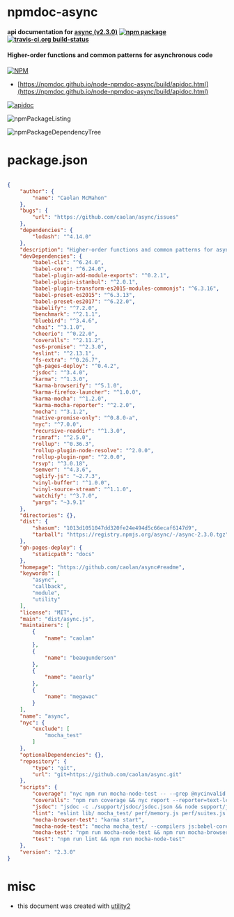 # npmdoc-async

#### api documentation for  [async (v2.3.0)](https://github.com/caolan/async#readme)  [![npm package](https://img.shields.io/npm/v/npmdoc-async.svg?style=flat-square)](https://www.npmjs.org/package/npmdoc-async) [![travis-ci.org build-status](https://api.travis-ci.org/npmdoc/node-npmdoc-async.svg)](https://travis-ci.org/npmdoc/node-npmdoc-async)

#### Higher-order functions and common patterns for asynchronous code

[![NPM](https://nodei.co/npm/async.png?downloads=true&downloadRank=true&stars=true)](https://www.npmjs.com/package/async)

- [https://npmdoc.github.io/node-npmdoc-async/build/apidoc.html](https://npmdoc.github.io/node-npmdoc-async/build/apidoc.html)

[![apidoc](https://npmdoc.github.io/node-npmdoc-async/build/screenCapture.buildCi.browser.%252Ftmp%252Fbuild%252Fapidoc.html.png)](https://npmdoc.github.io/node-npmdoc-async/build/apidoc.html)

![npmPackageListing](https://npmdoc.github.io/node-npmdoc-async/build/screenCapture.npmPackageListing.svg)

![npmPackageDependencyTree](https://npmdoc.github.io/node-npmdoc-async/build/screenCapture.npmPackageDependencyTree.svg)



# package.json

```json

{
    "author": {
        "name": "Caolan McMahon"
    },
    "bugs": {
        "url": "https://github.com/caolan/async/issues"
    },
    "dependencies": {
        "lodash": "^4.14.0"
    },
    "description": "Higher-order functions and common patterns for asynchronous code",
    "devDependencies": {
        "babel-cli": "^6.24.0",
        "babel-core": "^6.24.0",
        "babel-plugin-add-module-exports": "^0.2.1",
        "babel-plugin-istanbul": "^2.0.1",
        "babel-plugin-transform-es2015-modules-commonjs": "^6.3.16",
        "babel-preset-es2015": "^6.3.13",
        "babel-preset-es2017": "^6.22.0",
        "babelify": "^7.2.0",
        "benchmark": "^2.1.1",
        "bluebird": "^3.4.6",
        "chai": "^3.1.0",
        "cheerio": "^0.22.0",
        "coveralls": "^2.11.2",
        "es6-promise": "^2.3.0",
        "eslint": "^2.13.1",
        "fs-extra": "^0.26.7",
        "gh-pages-deploy": "^0.4.2",
        "jsdoc": "^3.4.0",
        "karma": "^1.3.0",
        "karma-browserify": "^5.1.0",
        "karma-firefox-launcher": "^1.0.0",
        "karma-mocha": "^1.2.0",
        "karma-mocha-reporter": "^2.2.0",
        "mocha": "^3.1.2",
        "native-promise-only": "^0.8.0-a",
        "nyc": "^7.0.0",
        "recursive-readdir": "^1.3.0",
        "rimraf": "^2.5.0",
        "rollup": "^0.36.3",
        "rollup-plugin-node-resolve": "^2.0.0",
        "rollup-plugin-npm": "^2.0.0",
        "rsvp": "^3.0.18",
        "semver": "^4.3.6",
        "uglify-js": "~2.7.3",
        "vinyl-buffer": "^1.0.0",
        "vinyl-source-stream": "^1.1.0",
        "watchify": "^3.7.0",
        "yargs": "~3.9.1"
    },
    "directories": {},
    "dist": {
        "shasum": "1013d1051047dd320fe24e494d5c66ecaf6147d9",
        "tarball": "https://registry.npmjs.org/async/-/async-2.3.0.tgz"
    },
    "gh-pages-deploy": {
        "staticpath": "docs"
    },
    "homepage": "https://github.com/caolan/async#readme",
    "keywords": [
        "async",
        "callback",
        "module",
        "utility"
    ],
    "license": "MIT",
    "main": "dist/async.js",
    "maintainers": [
        {
            "name": "caolan"
        },
        {
            "name": "beaugunderson"
        },
        {
            "name": "aearly"
        },
        {
            "name": "megawac"
        }
    ],
    "name": "async",
    "nyc": {
        "exclude": [
            "mocha_test"
        ]
    },
    "optionalDependencies": {},
    "repository": {
        "type": "git",
        "url": "git+https://github.com/caolan/async.git"
    },
    "scripts": {
        "coverage": "nyc npm run mocha-node-test -- --grep @nycinvalid --invert",
        "coveralls": "npm run coverage && nyc report --reporter=text-lcov | coveralls",
        "jsdoc": "jsdoc -c ./support/jsdoc/jsdoc.json && node support/jsdoc/jsdoc-fix-html.js",
        "lint": "eslint lib/ mocha_test/ perf/memory.js perf/suites.js perf/benchmark.js support/build/ support/*.js karma.conf.js",
        "mocha-browser-test": "karma start",
        "mocha-node-test": "mocha mocha_test/ --compilers js:babel-core/register",
        "mocha-test": "npm run mocha-node-test && npm run mocha-browser-test",
        "test": "npm run lint && npm run mocha-node-test"
    },
    "version": "2.3.0"
}
```



# misc
- this document was created with [utility2](https://github.com/kaizhu256/node-utility2)
